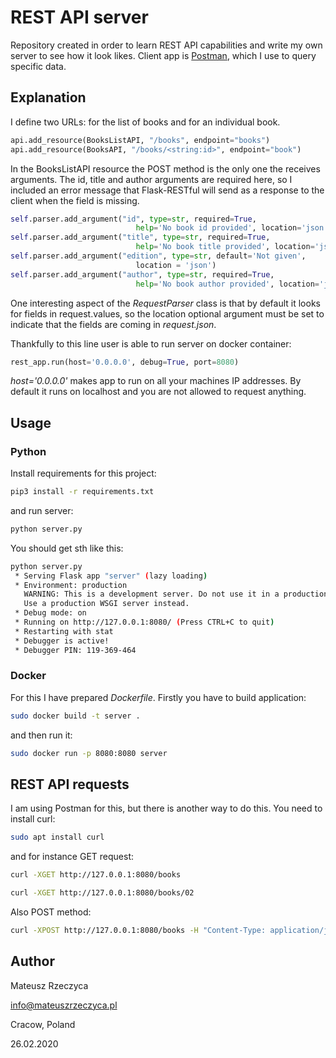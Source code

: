 # REST API server

Repository created in order to learn REST API capabilities and write my own server to see how it look likes. Client app is [Postman](https://www.postman.com/), which I use to query specific data.

## Explanation

I define two URLs: for the list of books and for an individual book.

```python
api.add_resource(BooksListAPI, "/books", endpoint="books")
api.add_resource(BooksAPI, "/books/<string:id>", endpoint="book")
```

In the BooksListAPI resource the POST method is the only one the receives arguments. The id, title and author arguments are required here, so I included an error message that Flask-RESTful will send as a response to the client when the field is missing.

```python
self.parser.add_argument("id", type=str, required=True,
                            help='No book id provided', location='json')
self.parser.add_argument("title", type=str, required=True,
                            help='No book title provided', location='json')
self.parser.add_argument("edition", type=str, default='Not given',
                            location = 'json')
self.parser.add_argument("author", type=str, required=True,
                            help='No book author provided', location='json')
```

One interesting aspect of the *RequestParser* class is that by default it looks for fields in request.values, so the location optional argument must be set to indicate that the fields are coming in *request.json*.

Thankfully to this line user is able to run server on docker container:

```python
rest_app.run(host='0.0.0.0', debug=True, port=8080)
```

*host='0.0.0.0'* makes app to run on all your machines IP addresses. By default it runs on localhost and you are not allowed to request anything.

## Usage

### Python 

Install requirements for this project:

```bash
pip3 install -r requirements.txt
```

and run server:

```bash
python server.py
```

You should get sth like this:

```bash
python server.py
 * Serving Flask app "server" (lazy loading)
 * Environment: production
   WARNING: This is a development server. Do not use it in a production deployment.
   Use a production WSGI server instead.
 * Debug mode: on
 * Running on http://127.0.0.1:8080/ (Press CTRL+C to quit)
 * Restarting with stat
 * Debugger is active!
 * Debugger PIN: 119-369-464
 ```

### Docker

For this I have prepared *Dockerfile*. Firstly you have to build application:

```bash
sudo docker build -t server .
```

and then run it:

```bash
sudo docker run -p 8080:8080 server
```

 ## REST API requests

 I am using Postman for this, but there is another way to do this. You need to install curl:

 ```bash
sudo apt install curl
 ```

 and for instance GET request:

 ```bash
curl -XGET http://127.0.0.1:8080/books

curl -XGET http://127.0.0.1:8080/books/02
 ```

Also POST method:

 ```bash
curl -XPOST http://127.0.0.1:8080/books -H "Content-Type: application/json"  --data '{ "id": "04", "title": "New Book", "author": "Mateusz Rzeczyca" }'
```

## Author

Mateusz Rzeczyca

[info@mateuszrzeczyca.pl](mailto:info@mateuszrzeczyca.pl)

Cracow, Poland

26.02.2020
